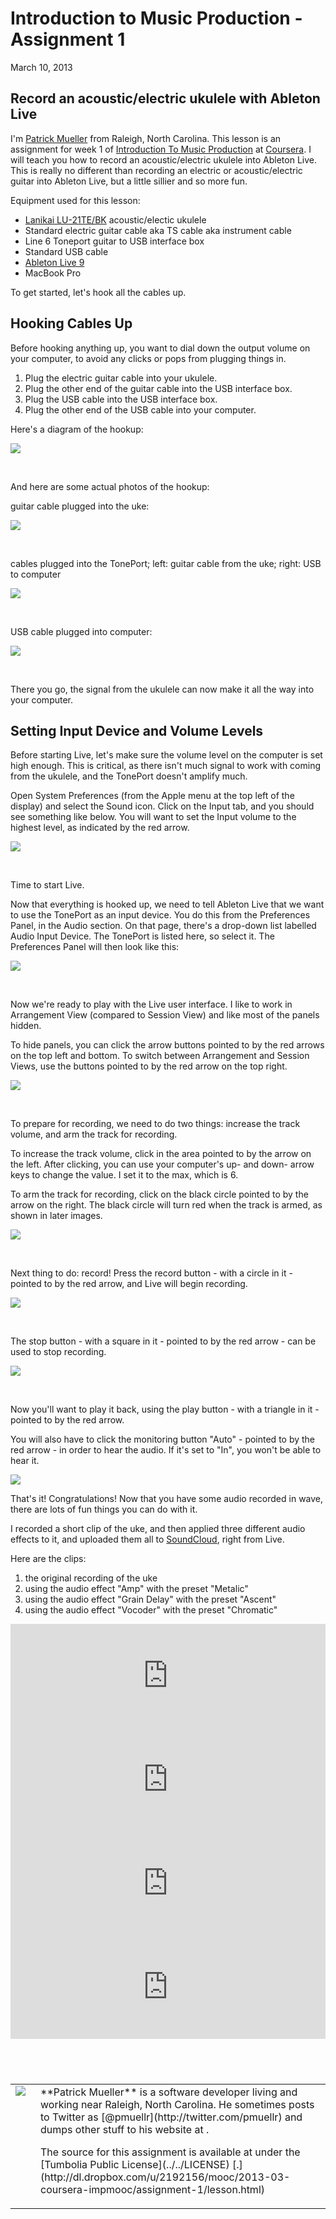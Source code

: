 Introduction to Music Production - Assignment 1
================================================================================

March 10, 2013

Record an acoustic/electric ukulele with Ableton Live
--------------------------------------------------------------------------------

I'm [Patrick Mueller](http://muellerware.org) from Raleigh, North Carolina.
This lesson is an assignment for week 1 of 
[Introduction To Music Production](https://class.coursera.org/musicproduction-001/class/index) 
at [Coursera](http://coursera.org). 
I will teach you how to record an acoustic/electric ukulele into Ableton Live.
This is really no different than recording an electric or acoustic/electric 
guitar into Ableton Live, but a little sillier and so more fun.

Equipment used for this lesson:

* [Lanikai LU-21TE/BK](http://lanikaiukes.com/laniblog/ukuleles/discontinued/lu-21tebk-tenor-size-ae-black-ukulele/) acoustic/electic ukulele
* Standard electric guitar cable aka TS cable aka instrument cable
* Line 6 Toneport guitar to USB interface box
* Standard USB cable
* [Ableton Live 9](https://www.ableton.com/en/live/)
* MacBook Pro

To get started, let's hook all the cables up.

Hooking Cables Up
--------------------------------------------------------------------------------

Before hooking anything up, you want to dial down the output volume on your
computer, to avoid any clicks or pops from plugging things in.

1. Plug the electric guitar cable into your ukulele.
2. Plug the other end of the guitar cable into the USB interface box.
3. Plug the USB cable into the USB interface box.
4. Plug the other end of the USB cable into your computer.

Here's a diagram of the hookup:

<img src="images/diagram.jpg">

&nbsp;

And here are some actual photos of the hookup:

guitar cable plugged into the uke:

<img src="images/photo-uke.jpg">

&nbsp;

cables plugged into the TonePort;
left: guitar cable from the uke; 
right: USB to computer

<img src="images/photo-toneport.jpg">

&nbsp;

USB cable plugged into computer:

<img src="images/photo-macbook.jpg">

&nbsp;

There you go, the signal from the ukulele can now make it all the way into your
computer.

Setting Input Device and Volume Levels
--------------------------------------------------------------------------------

Before starting Live, let's make sure the volume level on the
computer is set high enough.  This
is critical, as there isn't much signal to work with coming from the ukulele,
and the TonePort doesn't amplify much.  

Open System
Preferences (from the Apple menu at the top left of the display) and
select the Sound icon.  Click on the Input tab, and you should see something
like below.  You will want to set the Input volume to the highest level,
as indicated by the red arrow.

<img src="images/Preferences-Sound.png">

&nbsp;

Time to start Live.

Now that everything is hooked up, we need to tell
Ableton Live that we want to use the TonePort as an input device.  You do this
from the Preferences Panel, in the Audio section.  On that page, there's a
drop-down list labelled Audio Input Device.  The TonePort is listed here, so
select it.  The Preferences Panel will then look like this:

<img src="images/Live-Preferences.png">

&nbsp;

Now we're ready to play with the Live user interface.  I like to work in 
Arrangement View (compared to Session View) and like most of the panels hidden.

To hide panels, you can click the arrow buttons pointed to by the red arrows
on the top left and bottom.  To switch between Arrangement and Session Views,
use the buttons pointed to by the red arrow on the top right.

<img src="images/Live-1-Initial-View.png">

&nbsp;

To prepare for recording, we need to do two things: increase the track volume,
and arm the track for recording.

To increase the track volume, click in the area pointed to by the arrow on the
left.  After clicking, you can use your computer's up- and down- arrow keys
to change the value.  I set it to the max, which is 6.

To arm the track for recording, click on the black circle pointed to by the
arrow on the right.  The black circle will turn red when the track is armed,
as shown in later images.

<img src="images/Live-2-Session-View.png">

&nbsp;

Next thing to do: record!  Press the record button - with a circle in it - pointed to by the red arrow,
and Live will begin recording.  

<img src="images/Live-3-Arm-n-Volume.png">

&nbsp;

The stop button - with a square in it - pointed to by the red arrow - can be used
to stop recording.

<img src="images/Live-4-Recording.png">

&nbsp;

Now you'll want to play it back, using the play button - with a triangle in it - 
pointed to by the red arrow.

You will also have to click the monitoring button "Auto" - pointed to
by the red arrow - in order to hear the audio.  If it's set to "In", you 
won't be able to hear it.

<img src="images/Live-5-Recorded.png">

That's it!  Congratulations!  Now that you have some audio recorded in wave,
there are lots of fun things you can do with it.

I recorded a short clip of the uke, and then applied three different audio
effects to it, and uploaded them all to [SoundCloud](https://soundcloud.com/pmuellr),
right from Live.

Here are the clips:

1. the original recording of the uke
2. using the audio effect "Amp" with the preset "Metalic"
3. using the audio effect "Grain Delay" with the preset "Ascent"
4. using the audio effect "Vocoder" with the preset "Chromatic"

<iframe width="100%" height="166" scrolling="no" frameborder="no" src="https://w.soundcloud.com/player/?url=http%3A%2F%2Fapi.soundcloud.com%2Ftracks%2F82533852"></iframe>
<iframe width="100%" height="166" scrolling="no" frameborder="no" src="https://w.soundcloud.com/player/?url=http%3A%2F%2Fapi.soundcloud.com%2Ftracks%2F82534127"></iframe>
<iframe width="100%" height="166" scrolling="no" frameborder="no" src="https://w.soundcloud.com/player/?url=http%3A%2F%2Fapi.soundcloud.com%2Ftracks%2F82534299"></iframe>
<iframe width="100%" height="166" scrolling="no" frameborder="no" src="https://w.soundcloud.com/player/?url=http%3A%2F%2Fapi.soundcloud.com%2Ftracks%2F82534426"></iframe>

<!--

Trouble-Shooting
--------------------------------------------------------------------------------

* Are the batteries in your ukulele working?  Try some new ones.

* Does your USB interface box need power?  Many don't - they can get power
  from the USB cable.  But some do, and will need to be plugged into the
  wall.

* Are all the cables fully plugged into the jacks?

* Ableton.  What can you say, but that "It's complicated".  Luckily, there's
  lots of help available at the Ableton site, including:

    * [questions and answers specifically about guitar](https://www.ableton.com/answers/tags/guitar)
    * [articles describing how to get started](https://www.ableton.com/en/articles/tags/getting-started/)
    * [movies showing you how to get started](https://www.ableton.com/en/help/learn-live/#getting-started)
    * [general questions and answers about Ableton Live](https://www.ableton.com/en/help/)

<span id="about-toneport"></span>

About the Line 6 TonePort
--------------------------------------------------------------------------------

To connect my ukulele to my computer, I used a Line 6 Toneport interface.  With
this interface, you plug one end of a standard electric guitar cable into the
interface, and also plug a USB cable into the interface.  In the case of the
Toneport, it takes a USB Type-B plug, which is typical for USB audio devices.
Make sure you get the right USB cable!  Your computer likely uses a Type-A
plug, so you'll need a cable with Type-A on one end, and Type-B on the other.
See this [Wikipedia article](http://en.wikipedia.org/wiki/Universal_Serial_Bus#Cable_plugs_.28USB_1.x.2F2.0.29)
and pictures for more information.

There are a lot of devices available that can get signal from a guitar into a 
computer.  There
best way to see what's available, is to go to your favorite online musical
instrument store, and look around.  For instance, 
[Musician's Friend](http://www.musiciansfriend.com/audio-interfaces/usb) has
a page with just USB-capable audio interfaces, many of which will be appropriate
for using with a guitar or ukulele.  If you're unsure, make sure the description
of the interface says it supports guitar.  If it supports guitar, it will work
with ukulele's as well.  You might also want to download the manual from the
manufacturer's web site to get more information about the interface.

-->

<!-- ======================================================================= -->

&nbsp;
--------------------------------------------------------------------------------

<p>
<table>
<tr>
<td valign=top><img src="../../res/pmuellr-headshot-80.jpg">
<td valign=top style="padding-left:1em;" >**Patrick Mueller** is a software developer living and working near Raleigh,
North Carolina.  He sometimes posts to Twitter as 
[@pmuellr](http://twitter.com/pmuellr) and dumps other stuff to his website at
<http://muellerware.org> .
<p>
The source for this assignment is available at <https://github.com/pmuellr/mooc> 
under the [Tumbolia Public License](../../LICENSE) 
[.](http://dl.dropbox.com/u/2192156/mooc/2013-03-coursera-impmooc/assignment-1/lesson.html)
</table>

<br clear=all>
<p>
